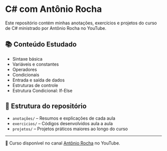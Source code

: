 # C# com Antônio Rocha

Este repositório contém minhas anotações, exercícios e projetos do curso de C# ministrado por Antônio Rocha no YouTube.

## 📚 Conteúdo Estudado

- Sintaxe básica
- Variáveis e constantes
- Operadores
- Condicionais
- Entrada e saída de dados
- Estruturas de controle
- Estrutura Condicional: If-Else

## 📁 Estrutura do repositório

- `anotações/` – Resumos e explicações de cada aula
- `exercicios/` – Códigos desenvolvidos aula a aula
- `projetos/` – Projetos práticos maiores ao longo do curso

---

📌 Curso disponível no canal [Antônio Rocha](https://www.youtube.com/@AntonioRochaDev) no YouTube.
